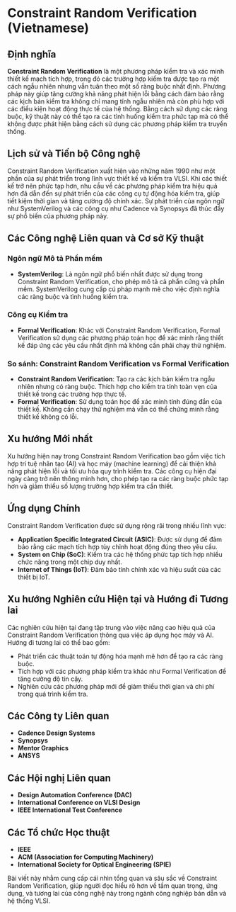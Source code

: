 # Constraint Random Verification (Vietnamese)

## Định nghĩa

**Constraint Random Verification** là một phương pháp kiểm tra và xác minh thiết kế mạch tích hợp, trong đó các trường hợp kiểm tra được tạo ra một cách ngẫu nhiên nhưng vẫn tuân theo một số ràng buộc nhất định. Phương pháp này giúp tăng cường khả năng phát hiện lỗi bằng cách đảm bảo rằng các kịch bản kiểm tra không chỉ mang tính ngẫu nhiên mà còn phù hợp với các điều kiện hoạt động thực tế của hệ thống. Bằng cách sử dụng các ràng buộc, kỹ thuật này có thể tạo ra các tình huống kiểm tra phức tạp mà có thể không được phát hiện bằng cách sử dụng các phương pháp kiểm tra truyền thống.

## Lịch sử và Tiến bộ Công nghệ

Constraint Random Verification xuất hiện vào những năm 1990 như một phần của sự phát triển trong lĩnh vực thiết kế và kiểm tra VLSI. Khi các thiết kế trở nên phức tạp hơn, nhu cầu về các phương pháp kiểm tra hiệu quả hơn đã dẫn đến sự phát triển của các công cụ tự động hóa kiểm tra, giúp tiết kiệm thời gian và tăng cường độ chính xác. Sự phát triển của ngôn ngữ như SystemVerilog và các công cụ như Cadence và Synopsys đã thúc đẩy sự phổ biến của phương pháp này.

## Các Công nghệ Liên quan và Cơ sở Kỹ thuật

### Ngôn ngữ Mô tả Phần mềm

- **SystemVerilog**: Là ngôn ngữ phổ biến nhất được sử dụng trong Constraint Random Verification, cho phép mô tả cả phần cứng và phần mềm. SystemVerilog cung cấp cú pháp mạnh mẽ cho việc định nghĩa các ràng buộc và tình huống kiểm tra.

### Công cụ Kiểm tra

- **Formal Verification**: Khác với Constraint Random Verification, Formal Verification sử dụng các phương pháp toán học để xác minh rằng thiết kế đáp ứng các yêu cầu nhất định mà không cần phải chạy thử nghiệm.

### So sánh: Constraint Random Verification vs Formal Verification

- **Constraint Random Verification**: Tạo ra các kịch bản kiểm tra ngẫu nhiên nhưng có ràng buộc. Thích hợp cho kiểm tra tính toàn vẹn của thiết kế trong các trường hợp thực tế.
- **Formal Verification**: Sử dụng toán học để xác minh tính đúng đắn của thiết kế. Không cần chạy thử nghiệm mà vẫn có thể chứng minh rằng thiết kế không có lỗi.

## Xu hướng Mới nhất

Xu hướng hiện nay trong Constraint Random Verification bao gồm việc tích hợp trí tuệ nhân tạo (AI) và học máy (machine learning) để cải thiện khả năng phát hiện lỗi và tối ưu hóa quy trình kiểm tra. Các công cụ hiện đại ngày càng trở nên thông minh hơn, cho phép tạo ra các ràng buộc phức tạp hơn và giảm thiểu số lượng trường hợp kiểm tra cần thiết.

## Ứng dụng Chính

Constraint Random Verification được sử dụng rộng rãi trong nhiều lĩnh vực:

- **Application Specific Integrated Circuit (ASIC)**: Được sử dụng để đảm bảo rằng các mạch tích hợp tùy chỉnh hoạt động đúng theo yêu cầu.
- **System on Chip (SoC)**: Kiểm tra các hệ thống phức tạp tích hợp nhiều chức năng trong một chip duy nhất.
- **Internet of Things (IoT)**: Đảm bảo tính chính xác và hiệu suất của các thiết bị IoT.

## Xu hướng Nghiên cứu Hiện tại và Hướng đi Tương lai

Các nghiên cứu hiện tại đang tập trung vào việc nâng cao hiệu quả của Constraint Random Verification thông qua việc áp dụng học máy và AI. Hướng đi tương lai có thể bao gồm:

- Phát triển các thuật toán tự động hóa mạnh mẽ hơn để tạo ra các ràng buộc.
- Tích hợp với các phương pháp kiểm tra khác như Formal Verification để tăng cường độ tin cậy.
- Nghiên cứu các phương pháp mới để giảm thiểu thời gian và chi phí trong quá trình kiểm tra.

## Các Công ty Liên quan

- **Cadence Design Systems**
- **Synopsys**
- **Mentor Graphics**
- **ANSYS**

## Các Hội nghị Liên quan

- **Design Automation Conference (DAC)**
- **International Conference on VLSI Design**
- **IEEE International Test Conference**

## Các Tổ chức Học thuật

- **IEEE**
- **ACM (Association for Computing Machinery)**
- **International Society for Optical Engineering (SPIE)**

Bài viết này nhằm cung cấp cái nhìn tổng quan và sâu sắc về Constraint Random Verification, giúp người đọc hiểu rõ hơn về tầm quan trọng, ứng dụng, và tương lai của công nghệ này trong ngành công nghiệp bán dẫn và hệ thống VLSI.